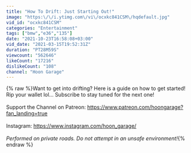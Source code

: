 ```yaml
---
title: "How To Drift: Just Starting Out!"
image: "https:\/\/i.ytimg.com\/vi\/ocxkc841CSM\/hqdefault.jpg"
vid_id: "ocxkc841CSM"
categories: "Entertainment"
tags: ["bmw","e36","135"]
date: "2021-10-23T16:58:08+03:00"
vid_date: "2021-03-15T19:52:31Z"
duration: "PT28M59S"
viewcount: "562646"
likeCount: "17216"
dislikeCount: "108"
channel: "Hoon Garage"
---
```

{% raw %}Want to get into drifting? Here is a guide on how to get started! Rip your wallet lol... Subscribe to stay tuned for the next one!<br /><br />Support the Channel on Patreon: <a rel="nofollow" target="blank" href="https://www.patreon.com/hoongarage?fan_landing=true">https://www.patreon.com/hoongarage?fan_landing=true</a><br /><br />Instagram: <a rel="nofollow" target="blank" href="https://www.instagram.com/hoon_garage/">https://www.instagram.com/hoon_garage/</a><br /><br />*Performed on private roads. Do not attempt in an unsafe environment!*{% endraw %}
